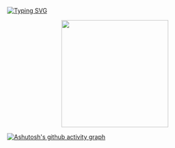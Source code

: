 
<a href="https://git.io/typing-svg"><img src="https://readme-typing-svg.demolab.com?font=Fira+Code&weight=700&size=35&pause=1000&color=000000&center=true&vCenter=true&width=440&lines=Hi%2Cthere;Welcome" alt="Typing SVG" /></a>

<div align="center"> <img height="250px" src="https://github-readme-stats.vercel.app/api?username=Jayon-H&theme=dark&show_icons=true&border_radius=10.0"
 /> </div>
 
 [![Ashutosh's github activity graph](https://github-readme-activity-graph.cyclic.app/graph?username=Jayon-H&theme=dracula)](https://github.com/ashutosh00710/github-readme-activity-graph)


<!--
**Jayon-H/Jayon-H** is a ✨ _special_ ✨ repository because its `README.md` (this file) appears on your GitHub profile.

Here are some ideas to get you started:

- 🔭 I’m currently working on ...
- 🌱 I’m currently learning ...
- 👯 I’m looking to collaborate on ...
- 🤔 I’m looking for help with ...
- 💬 Ask me about ...
- 📫 How to reach me: ...
- 😄 Pronouns: ...
- ⚡ Fun fact: ...
-->
